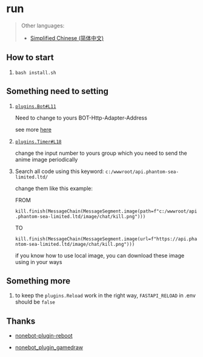 # run

> Other languages:
>
> - [Simplified Chinese (简体中文)](/README_CN.md)

## How to start

1. `bash install.sh`

## Something need to setting

1. [`plugins.Bot#L11`](https://github.com/phantom-sea-limited/Bot/blob/main/Lib/Bot.py#L11)

   Need to change to yours BOT-Http-Adapter-Address
   
   see more [here](https://docs.mirai.mamoe.net/mirai-api-http/adapter/HttpAdapter.html)
   
2. [`plugins.Timer#L18`](https://github.com/phantom-sea-limited/Bot/blob/main/plugins/Timer.py#L18)

    change the input number to yours group which you need to send the anime image periodically
    
3. Search all code using this keyword: `c:/wwwroot/api.phantom-sea-limited.ltd/`

    change them like this example:
    
    FROM
    
    `kill.finish(MessageChain(MessageSegment.image(path=f"c:/wwwroot/api.phantom-sea-limited.ltd/image/chat/kill.png")))`
    
    TO
    
    `kill.finish(MessageChain(MessageSegment.image(url=f"https://api.phantom-sea-limited.ltd/image/chat/kill.png")))`
    
    if you know how to use local image, you can download these image using in your ways

## Something more

1. to keep the `plugins.Reload` work in the right way, `FASTAPI_RELOAD` in .env should be `false`

## Thanks 

- [nonebot-plugin-reboot](https://github.com/18870/nonebot-plugin-reboot)

- [nonebot_plugin_gamedraw](https://github.com/HibiKier/nonebot_plugin_gamedraw)